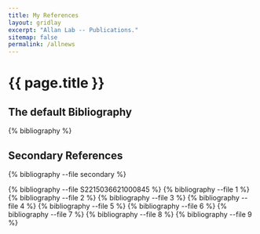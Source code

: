 ```yaml
---
title: My References
layout: gridlay
excerpt: "Allan Lab -- Publications."
sitemap: false
permalink: /allnews
---
```


{{ page.title }}
================

The default Bibliography
------------------------

{% bibliography %}

Secondary References
--------------------

{% bibliography --file secondary %}

{% bibliography --file S2215036621000845 %}
{% bibliography --file 1 %}
{% bibliography --file 2 %}
{% bibliography --file 3 %}
{% bibliography --file 4 %}
{% bibliography --file 5 %}
{% bibliography --file 6 %}
{% bibliography --file 7 %}
{% bibliography --file 8 %}
{% bibliography --file 9 %}
